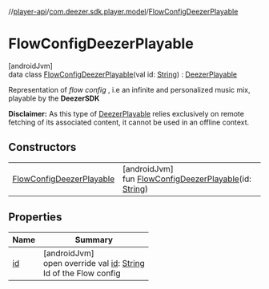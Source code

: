 //[player-api](../../../index.md)/[com.deezer.sdk.player.model](../index.md)/[FlowConfigDeezerPlayable](index.md)

# FlowConfigDeezerPlayable

[androidJvm]\
data class [FlowConfigDeezerPlayable](index.md)(val id: [String](https://kotlinlang.org/api/latest/jvm/stdlib/kotlin/-string/index.html)) : [DeezerPlayable](../-deezer-playable/index.md)

Representation of _flow config_ , i.e an infinite and personalized music mix, playable by the **DeezerSDK**

**Disclaimer:** As this type of [DeezerPlayable](../-deezer-playable/index.md) relies exclusively on remote fetching of its associated content, it cannot be used in an offline context.

## Constructors

|                                                             |                                                                                                                                                                        |
| ----------------------------------------------------------- | ---------------------------------------------------------------------------------------------------------------------------------------------------------------------- |
| [FlowConfigDeezerPlayable](-flow-config-deezer-playable.md) | [androidJvm]<br/>fun [FlowConfigDeezerPlayable](-flow-config-deezer-playable.md)(id: [String](https://kotlinlang.org/api/latest/jvm/stdlib/kotlin/-string/index.html)) |

## Properties

| Name        | Summary                                                                                                                                                    |
| ----------- | ---------------------------------------------------------------------------------------------------------------------------------------------------------- |
| [id](id.md) | [androidJvm]<br/>open override val [id](id.md): [String](https://kotlinlang.org/api/latest/jvm/stdlib/kotlin/-string/index.html)<br/>Id of the Flow config |
